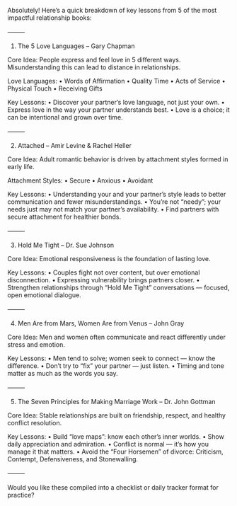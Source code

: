 Absolutely! Here’s a quick breakdown of key lessons from 5 of the most impactful relationship books:

⸻

1. The 5 Love Languages – Gary Chapman

Core Idea: People express and feel love in 5 different ways. Misunderstanding this can lead to distance in relationships.

Love Languages:
	•	Words of Affirmation
	•	Quality Time
	•	Acts of Service
	•	Physical Touch
	•	Receiving Gifts

Key Lessons:
	•	Discover your partner’s love language, not just your own.
	•	Express love in the way your partner understands best.
	•	Love is a choice; it can be intentional and grown over time.

⸻

2. Attached – Amir Levine & Rachel Heller

Core Idea: Adult romantic behavior is driven by attachment styles formed in early life.

Attachment Styles:
	•	Secure
	•	Anxious
	•	Avoidant

Key Lessons:
	•	Understanding your and your partner’s style leads to better communication and fewer misunderstandings.
	•	You’re not “needy”; your needs just may not match your partner’s availability.
	•	Find partners with secure attachment for healthier bonds.

⸻

3. Hold Me Tight – Dr. Sue Johnson

Core Idea: Emotional responsiveness is the foundation of lasting love.

Key Lessons:
	•	Couples fight not over content, but over emotional disconnection.
	•	Expressing vulnerability brings partners closer.
	•	Strengthen relationships through “Hold Me Tight” conversations — focused, open emotional dialogue.

⸻

4. Men Are from Mars, Women Are from Venus – John Gray

Core Idea: Men and women often communicate and react differently under stress and emotion.

Key Lessons:
	•	Men tend to solve; women seek to connect — know the difference.
	•	Don’t try to “fix” your partner — just listen.
	•	Timing and tone matter as much as the words you say.

⸻

5. The Seven Principles for Making Marriage Work – Dr. John Gottman

Core Idea: Stable relationships are built on friendship, respect, and healthy conflict resolution.

Key Lessons:
	•	Build “love maps”: know each other’s inner worlds.
	•	Show daily appreciation and admiration.
	•	Conflict is normal — it’s how you manage it that matters.
	•	Avoid the “Four Horsemen” of divorce: Criticism, Contempt, Defensiveness, and Stonewalling.

⸻

Would you like these compiled into a checklist or daily tracker format for practice?